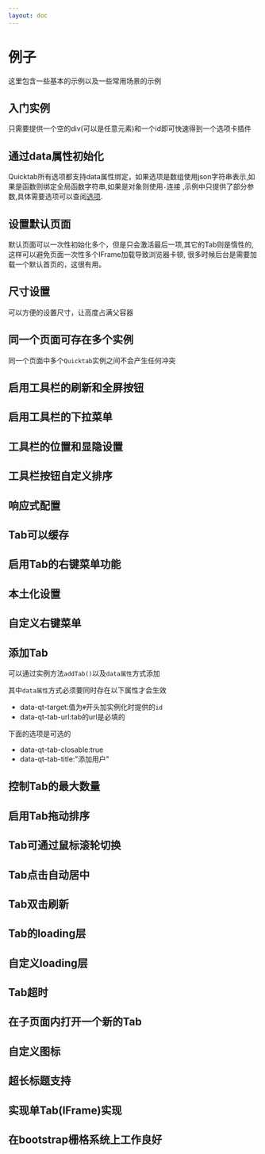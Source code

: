 ```yaml
---
layout: doc
---
```




# 例子

这里包含一些基本的示例以及一些常用场景的示例

## 入门实例

只需要提供一个空的div(可以是任意元素)和一个id即可快速得到一个选项卡插件


<ShowCase text="Run"  src="demo/base.html"/>

## 通过data属性初始化

Quicktab所有选项都支持data属性绑定，如果选项是数组使用json字符串表示,如果是函数则绑定全局函数字符串,如果是对象则使用`-`连接
,示例中只提供了部分参数,具体需要选项可以查阅[选项](/api/options).

<ShowCase text="Run"  src="demo/attribute.html"/>


## 设置默认页面

默认页面可以一次性初始化多个，但是只会激活最后一项,其它的Tab则是惰性的,这样可以避免页面一次性多个IFrame加载导致浏览器卡顿,
很多时候后台是需要加载一个默认首页的，这很有用。

<ShowCase text="Run" title="默认首页" src="demo/default-page.html"/>


## 尺寸设置

可以方便的设置尺寸，让高度占满父容器

<ShowCase text="Run"  src="demo/height.html"/>


## 同一个页面可存在多个实例

同一个页面中多个`Quicktab`实例之间不会产生任何冲突

<ShowCase text="Run"  src="demo/multiple-instances.html"/>

## 启用工具栏的刷新和全屏按钮

<ShowCase text="Run"  src="demo/toolbar-refresh-fullscreen.html"/>

## 启用工具栏的下拉菜单

<ShowCase text="Run"  src="demo/toolbar-dropdown.html"/>

## 工具栏的位置和显隐设置

<ShowCase text="Run"  src="demo/toolbar-position-hide.html"/>


## 工具栏按钮自定义排序

<ShowCase text="Run"  src="demo/toolbar-sort.html"/>


## 响应式配置

<ShowCase text="Run"  src="demo/responsive.html"/>


## Tab可以缓存

<ShowCase text="Run"  src="demo/tab-remember.html"/>

## 启用Tab的右键菜单功能

<ShowCase text="Run"  src="demo/tab-contextmenu.html"/>

## 本土化设置

<ShowCase text="Run"  src="demo/localization.html"/>

## 自定义右键菜单

<ShowCase text="Run"  src="demo/tab-contextmenu-custom.html"/>

## 添加Tab

可以通过实例方法`addTab()`以及`data属性`方式添加

其中`data属性`方式必须要同时存在以下属性才会生效
- data-qt-target:值为`#`开头加实例化时提供的`id`
- data-qt-tab-url:tab的url是必填的

下面的选项是可选的

- data-qt-tab-closable:true
- data-qt-tab-title:"添加用户"

<ShowCase text="Run"  src="demo/tab-add.html"/>

## 控制Tab的最大数量

<ShowCase text="Run"  src="demo/tab-maxNum.html"/>


## 启用Tab拖动排序

<ShowCase text="Run"  src="demo/tab-dragSort.html"/>

## Tab可通过鼠标滚轮切换

<ShowCase text="Run"  src="demo/tab-mouseWheelSwitch.html"/>

## Tab点击自动居中

<ShowCase text="Run"  src="demo/tab-click-centerActive.html"/>

## Tab双击刷新

<ShowCase text="Run"  src="demo/tab-dbclick.html"/>

## Tab的loading层

<ShowCase text="Run"  src="demo/tab-loading.html"/>

## 自定义loading层

<ShowCase text="Run"  src="demo/tab-loading-templatet.html"/>

## Tab超时

<ShowCase text="Run"  src="demo/tab-timeout.html"/>


## 在子页面内打开一个新的Tab

<ShowCase text="Run"  src="demo/add-tab-in-childPage.html"/>

## 自定义图标

<ShowCase text="Run"  src="demo/icon-custom.html"/>

## 超长标题支持

<ShowCase text="Run"  src="demo/tab-longTitle.html"/>

## 实现单Tab(IFrame)实现

<ShowCase text="Run"  src="demo/single-iframe.html"/>


## 在bootstrap栅格系统上工作良好

<ShowCase text="Run"  src="demo/work-in-grid-system-of-bootstrap.html"/>




